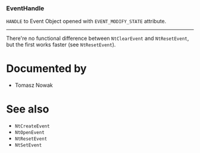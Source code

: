 ### EventHandle

`HANDLE` to Event Object opened with `EVENT_MODIFY_STATE` attribute.

---

There're no functional difference between `NtClearEvent` and `NtResetEvent`, but the first works faster (see `NtResetEvent`).

# Documented by

* Tomasz Nowak

# See also

* `NtCreateEvent`
* `NtOpenEvent`
* `NtResetEvent`
* `NtSetEvent`
